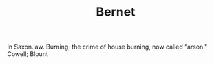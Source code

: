 ---
title: Bernet
permalink: "/definitions/bernet.html"
body: In Saxon.law. Burning; the crime of house burning, now called “arson." Cowell;
  Blount
published_at: '2018-07-07'
layout: post
---